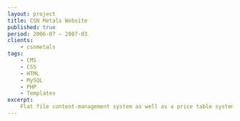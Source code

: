 ```yaml
---
layout: project
title: CSN Metals Website
published: true
period: 2006-07 – 2007-03
clients:
    - csnmetals
tags:
    - CMS
    - CSS
    - HTML
    - MySQL
    - PHP
    - Templates
excerpt:
    Flat file content-management system as well as a price table system and templates for the company.
---
```


